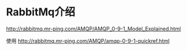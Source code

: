 # RabbitMq介绍
http://rabbitmq.mr-ping.com/AMQP/AMQP_0-9-1_Model_Explained.html

使用
http://rabbitmq.mr-ping.com/AMQP/amqp-0-9-1-quickref.html
